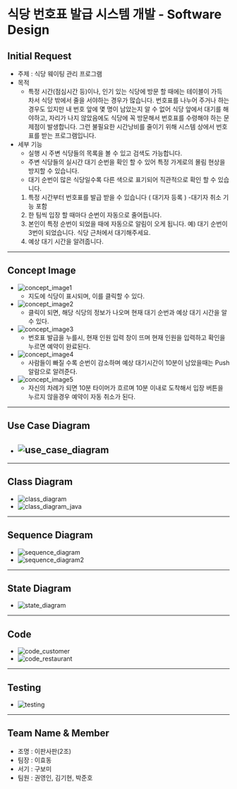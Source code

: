 # 식당 번호표 발급 시스템 개발 - Software Design

## Initial Request

- 주제 : 식당 웨이팅 관리 프로그램
- 목적 
  - 특정 시간(점심시간 등)이나, 인기 있는 식당에 방문 할 때에는 테이블이 가득 차서 식당 밖에서 줄을 서야하는 경우가 많습니다. 번호표를 나누어 주거나 하는 경우도 있지만 내 번호 앞에 몇 명이 남았는지 알 수 없어 식당 앞에서 대기를 해야하고, 자리가 나지 않았음에도 식당에 꼭 방문해서 번호표를 수령해야 하는 문제점이 발생합니다. 그런 불필요한 시간낭비를 줄이기 위해 시스템 상에서 번호표를 받는 프로그램입니다.
- 세부 기능
  - 실행 시 주변 식당들의 목록을 볼 수 있고 검색도 가능합니다.
  - 주변 식당들의 실시간 대기 순번을 확인 할 수 있어 특정 가게로의 몰림 현상을 방지할 수 있습니다.
  - 대기 순번이 많은 식당일수록 다른 색으로 표기되어 직관적으로 확인 할 수 있습니다.
  1. 특정 시간부터 번호표를 발급 받을 수 있습니다 ( 대기자 등록 )
	-대기자 취소 기능 포함
  2. 한 팀씩 입장 할 때마다 순번이 자동으로 줄어듭니다.
  3. 본인이 특정 순번이 되었을 때에 자동으로 알림이 오게 됩니다.
	예) 대기 순번이 3번이 되었습니다. 식당 근처에서 대기해주세요.
  4. 예상 대기 시간을 알려줍니다.

---

## Concept Image

- ![concept_image1](./readme_img/concept_image1.JPG)
  -  지도에 식당이 표시되며, 이를 클릭할 수 있다.
- ![concept_image2](./readme_img/concept_image2.JPG) 
  - 클릭이 되면, 해당 식당의 정보가 나오며 현재 대기 순번과 예상 대기 시간을 알 수 있다.
- ![concept_image3](./readme_img/concept_image3.JPG) 
  - 번호표 발급을 누를시, 현재 인원 입력 창이 뜨며 현재 인원을 입력하고 확인을 누르면 예약이 완료된다.
- ![concept_image4](./readme_img/concept_image4.JPG) 
  - 사람들이 빠질 수록 순번이 감소하며 예상 대기시간이 10분이 남았을때는 Push 알람으로 알려준다.
- ![concept_image5](./readme_img/concept_image5.JPG)
  - 자신의 차례가 되면 10분 타이머가 흐르며 10분 이내로 도착해서 입장 버튼을 누르지 않을경우 예약이 자동 취소가 된다.
---

## Use Case Diagram

- ![use_case_diagram](./readme_img/use_case_diagram.JPG)
  - 

---

## Class Diagram

- ![class_diagram](./readme_img/class_diagram.JPG)
- ![class_diagram_java](./readme_img/class_diagram_java.JPG)
 
---

## Sequence Diagram

- ![sequence_diagram](./readme_img/sequence_diagram.JPG)
- ![sequence_diagram2](./readme_img/sequence_diagram2.JPG)


---

## State Diagram

- ![state_diagram](./readme_img/state_diagram.JPG)

---

## Code

- ![code_customer](./readme_img/code_customer.JPG)
- ![code_restaurant](./readme_img/code_restaurant.JPG)

---

## Testing

- ![testing](./readme_img/testing.JPG)

---

## Team Name & Member
- 조명 : 이판사판(2조)
- 팀장 : 이효동
- 서기 : 구보미
- 팀원 : 권영인, 김기현, 박준호